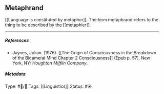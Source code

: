 ## Metaphrand # 

[[Language is constituted by metaphor]]. The term metaphrand refers to the thing to be described by the [[metaphier]].

___

##### References

- Jaynes, Julian. (1976). [[The Origin of Consciousness in the Breakdown of the Bicameral Mind Chapter 2 Consciousness]] (Epub p. 57). New York, NY: _Houghton Mifflin Company_.

##### Metadata

Type: #🔵/🔵 
Tags: [[Linguistics]]
Status: #☀️ 